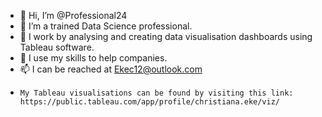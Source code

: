 - 👋 Hi, I’m @Professional24
- 👀 I’m a trained Data Science professional. 
- 🌱 I work by analysing and creating data visualisation dashboards using Tableau software.
- 💞️ I use my skills to help companies.
- 📫 I can be reached at Ekec12@outlook.com
-     My Tableau visualisations can be found by visiting this link: https://public.tableau.com/app/profile/christiana.eke/viz/

<!---
Professional24/Professional24 is a ✨ special ✨ repository because its `README.md` (this file) appears on your GitHub profile.
You can click the Preview link to take a look at your changes.
--->
